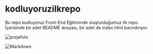 # kodluyoruzilkrepo
Bu repo kodluyoruz Front-End Eğitiminde oluşturduğumuz ilk repo. İçerisinde bir adet README dosyası, bir adet de index.html barındırıyor.


![projefoto](https://i.hizliresim.com/fs6pe86.png)

![Markdown](https://grafxflow.co.uk/storage/app/uploads/public/5ad/e5b/d9b/thumb_891_266_0_0_0_auto.png)
